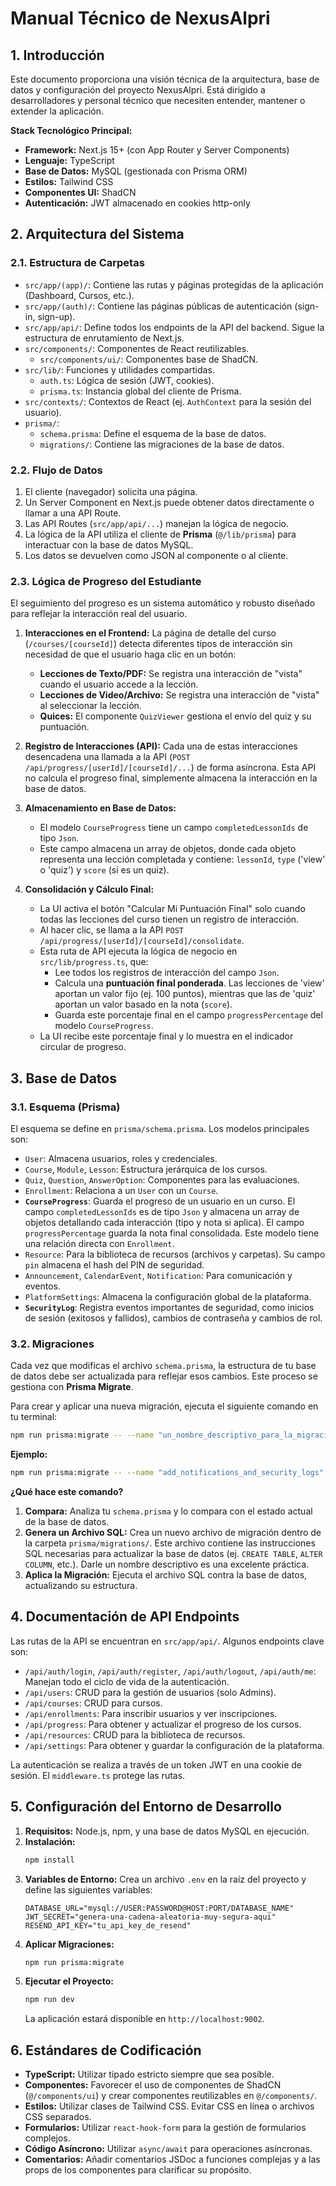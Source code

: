 
# Manual Técnico de NexusAlpri

## 1. Introducción

Este documento proporciona una visión técnica de la arquitectura, base de datos y configuración del proyecto NexusAlpri. Está dirigido a desarrolladores y personal técnico que necesiten entender, mantener o extender la aplicación.

**Stack Tecnológico Principal:**
*   **Framework:** Next.js 15+ (con App Router y Server Components)
*   **Lenguaje:** TypeScript
*   **Base de Datos:** MySQL (gestionada con Prisma ORM)
*   **Estilos:** Tailwind CSS
*   **Componentes UI:** ShadCN
*   **Autenticación:** JWT almacenado en cookies http-only

## 2. Arquitectura del Sistema

### 2.1. Estructura de Carpetas

*   `src/app/(app)/`: Contiene las rutas y páginas protegidas de la aplicación (Dashboard, Cursos, etc.).
*   `src/app/(auth)/`: Contiene las páginas públicas de autenticación (sign-in, sign-up).
*   `src/app/api/`: Define todos los endpoints de la API del backend. Sigue la estructura de enrutamiento de Next.js.
*   `src/components/`: Componentes de React reutilizables.
    *   `src/components/ui/`: Componentes base de ShadCN.
*   `src/lib/`: Funciones y utilidades compartidas.
    *   `auth.ts`: Lógica de sesión (JWT, cookies).
    *   `prisma.ts`: Instancia global del cliente de Prisma.
*   `src/contexts/`: Contextos de React (ej. `AuthContext` para la sesión del usuario).
*   `prisma/`:
    *   `schema.prisma`: Define el esquema de la base de datos.
    *   `migrations/`: Contiene las migraciones de la base de datos.

### 2.2. Flujo de Datos

1.  El cliente (navegador) solicita una página.
2.  Un Server Component en Next.js puede obtener datos directamente o llamar a una API Route.
3.  Las API Routes (`src/app/api/...`) manejan la lógica de negocio.
4.  La lógica de la API utiliza el cliente de **Prisma** (`@/lib/prisma`) para interactuar con la base de datos MySQL.
5.  Los datos se devuelven como JSON al componente o al cliente.

### 2.3. Lógica de Progreso del Estudiante

El seguimiento del progreso es un sistema automático y robusto diseñado para reflejar la interacción real del usuario.

1.  **Interacciones en el Frontend:** La página de detalle del curso (`/courses/[courseId]`) detecta diferentes tipos de interacción sin necesidad de que el usuario haga clic en un botón:
    *   **Lecciones de Texto/PDF:** Se registra una interacción de "vista" cuando el usuario accede a la lección.
    *   **Lecciones de Video/Archivo:** Se registra una interacción de "vista" al seleccionar la lección.
    *   **Quices:** El componente `QuizViewer` gestiona el envío del quiz y su puntuación.

2.  **Registro de Interacciones (API):** Cada una de estas interacciones desencadena una llamada a la API (`POST /api/progress/[userId]/[courseId]/...`) de forma asíncrona. Esta API no calcula el progreso final, simplemente almacena la interacción en la base de datos.

3.  **Almacenamiento en Base de Datos:**
    *   El modelo `CourseProgress` tiene un campo `completedLessonIds` de tipo `Json`.
    *   Este campo almacena un array de objetos, donde cada objeto representa una lección completada y contiene: `lessonId`, `type` ('view' o 'quiz') y `score` (si es un quiz).

4.  **Consolidación y Cálculo Final:**
    *   La UI activa el botón "Calcular Mi Puntuación Final" solo cuando todas las lecciones del curso tienen un registro de interacción.
    *   Al hacer clic, se llama a la API `POST /api/progress/[userId]/[courseId]/consolidate`.
    *   Esta ruta de API ejecuta la lógica de negocio en `src/lib/progress.ts`, que:
        *   Lee todos los registros de interacción del campo `Json`.
        *   Calcula una **puntuación final ponderada**. Las lecciones de 'view' aportan un valor fijo (ej. 100 puntos), mientras que las de 'quiz' aportan un valor basado en la nota (`score`).
        *   Guarda este porcentaje final en el campo `progressPercentage` del modelo `CourseProgress`.
    *   La UI recibe este porcentaje final y lo muestra en el indicador circular de progreso.

## 3. Base de Datos

### 3.1. Esquema (Prisma)

El esquema se define en `prisma/schema.prisma`. Los modelos principales son:
*   `User`: Almacena usuarios, roles y credenciales.
*   `Course`, `Module`, `Lesson`: Estructura jerárquica de los cursos.
*   `Quiz`, `Question`, `AnswerOption`: Componentes para las evaluaciones.
*   `Enrollment`: Relaciona a un `User` con un `Course`.
*   **`CourseProgress`**: Guarda el progreso de un usuario en un curso. El campo `completedLessonIds` es de tipo `Json` y almacena un array de objetos detallando cada interacción (tipo y nota si aplica). El campo `progressPercentage` guarda la nota final consolidada. Este modelo tiene una relación directa con `Enrollment`.
*   `Resource`: Para la biblioteca de recursos (archivos y carpetas). Su campo `pin` almacena el hash del PIN de seguridad.
*   `Announcement`, `CalendarEvent`, `Notification`: Para comunicación y eventos.
*   `PlatformSettings`: Almacena la configuración global de la plataforma.
*   **`SecurityLog`**: Registra eventos importantes de seguridad, como inicios de sesión (exitosos y fallidos), cambios de contraseña y cambios de rol.

### 3.2. Migraciones

Cada vez que modificas el archivo `schema.prisma`, la estructura de tu base de datos debe ser actualizada para reflejar esos cambios. Este proceso se gestiona con **Prisma Migrate**.

Para crear y aplicar una nueva migración, ejecuta el siguiente comando en tu terminal:
```bash
npm run prisma:migrate -- --name "un_nombre_descriptivo_para_la_migracion"
```
**Ejemplo:**
```bash
npm run prisma:migrate -- --name "add_notifications_and_security_logs"
```

**¿Qué hace este comando?**
1.  **Compara:** Analiza tu `schema.prisma` y lo compara con el estado actual de la base de datos.
2.  **Genera un Archivo SQL:** Crea un nuevo archivo de migración dentro de la carpeta `prisma/migrations/`. Este archivo contiene las instrucciones SQL necesarias para actualizar la base de datos (ej. `CREATE TABLE`, `ALTER COLUMN`, etc.). Darle un nombre descriptivo es una excelente práctica.
3.  **Aplica la Migración:** Ejecuta el archivo SQL contra la base de datos, actualizando su estructura.

## 4. Documentación de API Endpoints

Las rutas de la API se encuentran en `src/app/api/`. Algunos endpoints clave son:
*   `/api/auth/login`, `/api/auth/register`, `/api/auth/logout`, `/api/auth/me`: Manejan todo el ciclo de vida de la autenticación.
*   `/api/users`: CRUD para la gestión de usuarios (solo Admins).
*   `/api/courses`: CRUD para cursos.
*   `/api/enrollments`: Para inscribir usuarios y ver inscripciones.
*   `/api/progress`: Para obtener y actualizar el progreso de los cursos.
*   `/api/resources`: CRUD para la biblioteca de recursos.
*   `/api/settings`: Para obtener y guardar la configuración de la plataforma.

La autenticación se realiza a través de un token JWT en una cookie de sesión. El `middleware.ts` protege las rutas.

## 5. Configuración del Entorno de Desarrollo

1.  **Requisitos:** Node.js, npm, y una base de datos MySQL en ejecución.
2.  **Instalación:**
    ```bash
    npm install
    ```
3.  **Variables de Entorno:**
    Crea un archivo `.env` en la raíz del proyecto y define las siguientes variables:
    ```env
    DATABASE_URL="mysql://USER:PASSWORD@HOST:PORT/DATABASE_NAME"
    JWT_SECRET="genera-una-cadena-aleatoria-muy-segura-aqui"
    RESEND_API_KEY="tu_api_key_de_resend"
    ```
4.  **Aplicar Migraciones:**
    ```bash
    npm run prisma:migrate
    ```
5.  **Ejecutar el Proyecto:**
    ```bash
    npm run dev
    ```
    La aplicación estará disponible en `http://localhost:9002`.

## 6. Estándares de Codificación

*   **TypeScript:** Utilizar tipado estricto siempre que sea posible.
*   **Componentes:** Favorecer el uso de componentes de ShadCN (`@/components/ui`) y crear componentes reutilizables en `@/components/`.
*   **Estilos:** Utilizar clases de Tailwind CSS. Evitar CSS en línea o archivos CSS separados.
*   **Formularios:** Utilizar `react-hook-form` para la gestión de formularios complejos.
*   **Código Asíncrono:** Utilizar `async/await` para operaciones asíncronas.
*   **Comentarios:** Añadir comentarios JSDoc a funciones complejas y a las props de los componentes para clarificar su propósito.
